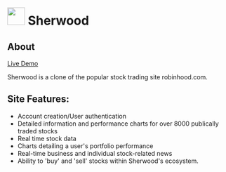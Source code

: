 # <img src="https://raw.githubusercontent.com/Nick-Howlett/Sherwood/master/app/assets/images/sherwood_logo_green.png" width="40" height="40" /> Sherwood

## About
[Live Demo](https://sherwoodapp.herokuapp.com/#/)

Sherwood is a clone of the popular stock trading site robinhood.com. 

## Site Features:
  * Account creation/User authentication
  * Detailed information and performance charts for over 8000 publically traded stocks
  * Real time stock data
  * Charts detailing a user's portfolio performance
  * Real-time business and individual stock-related news
  * Ability to 'buy' and 'sell' stocks within Sherwood's ecosystem.
  
